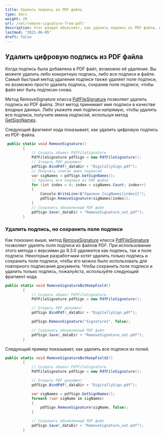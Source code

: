 ```yaml
---
title: Удалить подпись из PDF файла
type: docs
weight: 20
url: /net/remove-signature-from-pdf/
description: Этот раздел объясняет, как удалить подпись из PDF файла, используя класс PdfFileSignature.
lastmod: "2021-06-05"
draft: false
---
```


## Удалить цифровую подпись из PDF файла

Когда подпись была добавлена в PDF файл, возможно её удаление. Вы можете удалить либо конкретную подпись, либо все подписи в файле. Самый быстрый метод удаления подписи также удаляет поле подписи, но возможно просто удалить подпись, сохранив поле подписи, чтобы файл мог быть подписан снова.

Метод RemoveSignature класса [PdfFileSignature](https://reference.aspose.com/pdf/net/aspose.pdf.facades/pdffilesignature) позволяет удалить подпись из PDF файла. Этот метод принимает имя подписи в качестве входных данных. Либо укажите имя подписи напрямую, чтобы удалить все подписи, получите имена подписей, используя метод [GetSignNames](https://reference.aspose.com/pdf/net/aspose.pdf.facades/pdffilesignature/methods/getsignername).

Следующий фрагмент кода показывает, как удалить цифровую подпись из PDF-файла.

```csharp
 public static void RemoveSignature()
        {
            // Создать объект PdfFileSignature
            PdfFileSignature pdfSign = new PdfFileSignature();
            // Открыть PDF документ
            pdfSign.BindPdf(_dataDir + "DigitallySign.pdf");
            // Получить список имен подписей
            var sigNames = pdfSign.GetSignNames();
            // Удалить все подписи из PDF файла
            for (int index = 0; index < sigNames.Count; index++)
            {
                Console.WriteLine($"Удалено {sigNames[index]}");
                pdfSign.RemoveSignature(sigNames[index]);
            }
            // Сохранить обновленный PDF файл
            pdfSign.Save(_dataDir + "RemoveSignature_out.pdf");
        }
```
### Удалить подпись, но сохранить поле подписи

Как показано выше, метод [RemoveSignature](https://reference.aspose.com/pdf/net/aspose.pdf.facades/pdffilesignature/methods/removesignature) класса [PdfFileSignature](https://reference.aspose.com/pdf/net/aspose.pdf.facades/pdffilesignature) позволяет удалять поля подписи из файлов PDF. При использовании этого метода с версиями до 9.3.0 удаляются как подпись, так и поле подписи. Некоторые разработчики хотят удалить только подпись и сохранить поле подписи, чтобы его можно было использовать для повторного подписания документа. Чтобы сохранить поле подписи и удалить только подпись, пожалуйста, используйте следующий фрагмент кода.

```csharp
public static void RemoveSignatureButKeepField()
        {
            // Создать объект PdfFileSignature
            PdfFileSignature pdfSign = new PdfFileSignature();

            // Открыть PDF документ
            pdfSign.BindPdf(_dataDir + "DigitallySign.pdf");

            pdfSign.RemoveSignature("Signature1", false);

            // Сохранить обновленный PDF файл
            pdfSign.Save(_dataDir + "RemoveSignature_out.pdf");
        }
```

Следующий пример показывает, как удалить все подписи из полей.

```csharp
public static void RemoveSignatureButKeepField2()
        {
            // Создать объект PdfFileSignature
            PdfFileSignature pdfSign = new PdfFileSignature();

            // Открыть PDF документ
            pdfSign.BindPdf(_dataDir + "DigitallySign.pdf");

            var sigNames = pdfSign.GetSignNames();
            foreach (var sigName in sigNames)
            {
                pdfSign.RemoveSignature(sigName, false);
            }

            // Сохранить обновленный PDF файл
            pdfSign.Save(_dataDir + "RemoveSignature_out.pdf");
        }

```